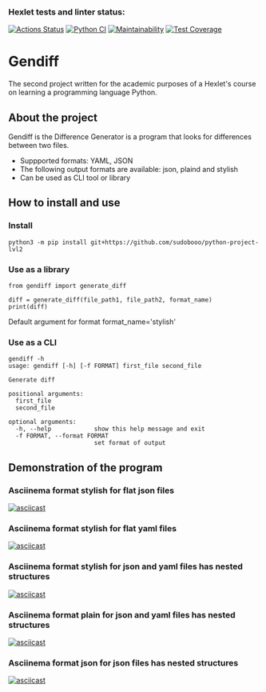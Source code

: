 ### Hexlet tests and linter status:
[![Actions Status](https://github.com/Rahab666/python-project-lvl2/workflows/hexlet-check/badge.svg)](https://github.com/Rahab666/python-project-lvl2/actions)
[![Python CI](https://github.com/sudobooo/python-project-lvl2/actions/workflows/pyci.yml/badge.svg)](https://github.com/sudobooo/python-project-lvl2/actions/workflows/pyci.yml)
[![Maintainability](https://api.codeclimate.com/v1/badges/8fe2be79fbeabd5ced89/maintainability)](https://codeclimate.com/github/sudobooo/python-project-lvl2/maintainability)
[![Test Coverage](https://api.codeclimate.com/v1/badges/8fe2be79fbeabd5ced89/test_coverage)](https://codeclimate.com/github/sudobooo/python-project-lvl2/test_coverage)

# Gendiff

The second project written for the academic purposes of a Hexlet's course on learning a programming language Python.

## About the project

Gendiff is the Difference Generator is a program that looks for differences between two files.

- Suppported formats: YAML, JSON
- The following output formats are available: json, plaind and stylish
- Can be used as CLI tool or library

## How to install and use

### Install
`python3 -m pip install git+https://github.com/sudobooo/python-project-lvl2`

### Use as a library
```
from gendiff import generate_diff

diff = generate_diff(file_path1, file_path2, format_name)
print(diff)
```
Default argument for format format_name='stylish'

### Use as a CLI
```
gendiff -h
usage: gendiff [-h] [-f FORMAT] first_file second_file

Generate diff

positional arguments:
  first_file
  second_file

optional arguments:
  -h, --help            show this help message and exit
  -f FORMAT, --format FORMAT
                        set format of output
```

## Demonstration of the program

### Asciinema format stylish for flat json files
[![asciicast](https://asciinema.org/a/488127.svg)](https://asciinema.org/a/488127)

### Asciinema format stylish for flat yaml files
[![asciicast](https://asciinema.org/a/488128.svg)](https://asciinema.org/a/488128)

### Asciinema format stylish for json and yaml files has nested structures
[![asciicast](https://asciinema.org/a/488129.svg)](https://asciinema.org/a/488129)

### Asciinema format plain for json and yaml files has nested structures
[![asciicast](https://asciinema.org/a/488131.svg)](https://asciinema.org/a/488131)

### Asciinema format json for json files has nested structures
[![asciicast](https://asciinema.org/a/488135.svg)](https://asciinema.org/a/488135)
